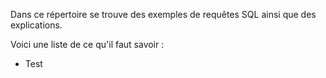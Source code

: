 Dans ce répertoire se trouve des exemples de requêtes SQL ainsi que des explications.

Voici une liste de ce qu'il faut savoir :

<html>
 
 <ul>
  
  <li>Test</li>
  
 </ul>
 
 </html>
